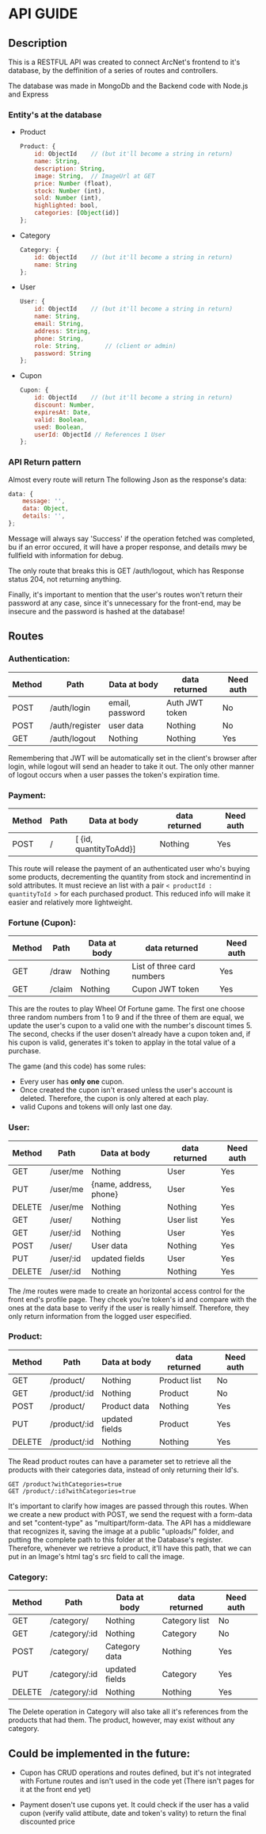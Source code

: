 # API GUIDE

## Description

This is a RESTFUL API was created to connect ArcNet's frontend to it's database, by the deffinition of a series of routes and controllers.

The database was made in MongoDb and the Backend code with Node.js and Express

### Entity's at the database

- Product

    ```js
    Product: {
        id: ObjectId    // (but it'll become a string in return)
        name: String,
        description: String,
        image: String,  // ImageUrl at GET
        price: Number (float),
        stock: Number (int),
        sold: Number (int),
        highlighted: bool,
        categories: [Object(id)]
    };
    ```

- Category

    ```js
    Category: {
        id: ObjectId    // (but it'll become a string in return)
        name: String
    };
    ```

- User

    ```js
    User: {
        id: ObjectId    // (but it'll become a string in return)
        name: String,
        email: String,
        address: String,
        phone: String,
        role: String,       // (client or admin)
        password: String
    };
    ```

- Cupon

    ```js
    Cupon: {
        id: ObjectId    // (but it'll become a string in return)
        discount: Number,
        expiresAt: Date,
        valid: Boolean,
        used: Boolean,
        userId: ObjectId // References 1 User
    };
    ```

### API Return pattern

Almost every route will return The following Json as the response's data:

```js
data: {
    message: '',
    data: Object,
    details: '',
};
```

Message will always say 'Success' if the operation fetched was completed, bu if an error occured, it will have a proper response, and details mwy be fullfield with information for debug.

The only route that breaks this is GET /auth/logout, which has Response status 204, not returning anything.

Finally, it's important to mention that the user's routes won't return their password at any case, since it's unnecessary for the front-end, may be insecure and the password is hashed at the database!


## Routes

### Authentication:

| Method | Path | Data at body | data returned | Need auth |
|--------|------|--------------|---------------|-----------|
| POST   | /auth/login | email, password | Auth JWT token | No |
| POST   | /auth/register | user data | Nothing | No |
| GET    | /auth/logout | Nothing | Nothing | Yes |

Remembering that JWT will be automatically set in the client's browser after login, while logout will send an header to take it out. The only other manner of logout occurs when a user passes the token's expiration time.

### Payment:

| Method | Path | Data at body | data returned | Need auth |
|--------|------|--------------|---------------|-----------|
| POST   | / | [ {id, quantityToAdd}] | Nothing | Yes |

This route will release the payment of an authenticated user who's buying some products, decrementing the quantity from stock and incrementind in sold attributes. It must recieve an list with a pair ```< productId : quantityToId >``` for each purchased product. This reduced info will make it easier and relatively more lightweight.

### Fortune (Cupon):

| Method | Path | Data at body | data returned | Need auth |
|--------|------|--------------|---------------|-----------|
| GET    | /draw | Nothing | List of three card numbers | Yes |
| GET    | /claim | Nothing | Cupon JWT token | Yes |

This are the routes to play Wheel Of Fortune game. The first one choose three random numbers from 1 to 9 and if the three of them are equal, we update the user's cupon to a valid one with the number's discount times 5. The second, checks if the user dosen't already have a cupon token and, if his cupon is valid, generates it's token to applay in the total value of a purchase.

The game (and this code) has some rules:
- Every user has **only one** cupon.
- Once created the cupon isn't erased unless the user's account is deleted. Therefore, the cupon is only altered at each play.
- valid Cupons and tokens will only last one day.

### User:

| Method | Path | Data at body | data returned | Need auth |
|--------|------|--------------|---------------|-----------|
| GET    | /user/me | Nothing | User | Yes |
| PUT    | /user/me | {name, address, phone} | User | Yes |
| DELETE | /user/me | Nothing | Nothing | Yes |
| GET    | /user/ | Nothing | User list | Yes |
| GET    | /user/:id | Nothing | User | Yes |
| POST   | /user/ | User data | Nothing | Yes |
| PUT    | /user/:id | updated fields | User | Yes |
| DELETE | /user/:id | Nothing | Nothing | Yes |

The /me routes were made to create an horizontal access control for the front end's profile page. They chcek you're token's id and compare with the ones at the data base to verify if the user is really himself. Therefore, they only return information from the logged user especified.

### Product:

| Method | Path | Data at body | data returned | Need auth |
|--------|------|--------------|---------------|-----------|
| GET    | /product/ | Nothing | Product list | No |
| GET    | /product/:id | Nothing | Product | No |
| POST   | /product/ | Product data | Nothing | Yes |
| PUT    | /product/:id | updated fields | Product | Yes |
| DELETE | /product/:id | Nothing | Nothing | Yes |

The Read product routes can have a parameter set to retrieve all the products with their categories data, instead of only returning their Id's.

```
GET /product?withCategories=true
GET /product/:id?withCategories=true
```

It's important to clarify how images are passed through this routes. When we create a new product with POST, we send the request with a form-data and set "content-type" as "multipart/form-data. The API has a middleware that recognizes it, saving the image at a public "uploads/" folder, and putting the complete path to this folder at the Database's register. Therefore, whenever we retrieve a product, it'll have this path, that we can put in an Image's html tag's src field to call the image.


### Category:

| Method | Path | Data at body | data returned | Need auth |
|--------|------|--------------|---------------|-----------|
| GET    | /category/ | Nothing | Category list | No |
| GET    | /category/:id | Nothing | Category | No |
| POST   | /category/ | Category data | Nothing | Yes |
| PUT    | /category/:id | updated fields | Category | Yes |
| DELETE | /category/:id | Nothing | Nothing | Yes |

The Delete operation in Category will also take all it's references from the products
that had them. The product, however, may exist without any category.

## Could be implemented in the future:

* Cupon has CRUD operations and routes defined, but it's not integrated with Fortune routes and isn't used in the code yet (There isn't pages for it at the front end yet)

* Payment dosen't use cupons yet. It could check if the user has a valid cupon (verify valid attibute, date and token's vality) to return the final discounted price

